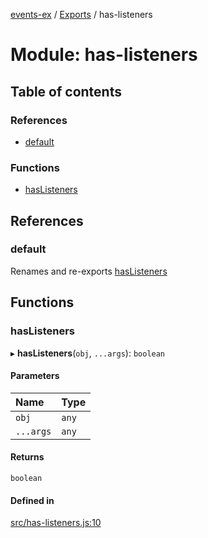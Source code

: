 [events-ex](../README.md) / [Exports](../modules.md) / has-listeners

# Module: has-listeners

## Table of contents

### References

- [default](has_listeners.md#default)

### Functions

- [hasListeners](has_listeners.md#haslisteners)

## References

### default

Renames and re-exports [hasListeners](has_listeners.md#haslisteners)

## Functions

### hasListeners

▸ **hasListeners**(`obj`, `...args`): `boolean`

#### Parameters

| Name | Type |
| :------ | :------ |
| `obj` | `any` |
| `...args` | `any` |

#### Returns

`boolean`

#### Defined in

[src/has-listeners.js:10](https://github.com/snowyu/events-ex.js/blob/ccd8835/src/has-listeners.js#L10)
